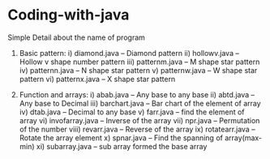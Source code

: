 # Coding-with-java

Simple Detail about the name of program

1.	Basic pattern:
i)	diamond.java – Diamond pattern
ii)	hollowv.java – Hollow v shape number pattern
iii)	patternm.java – M shape star pattern
iv)	patternn.java – N shape star pattern
v)	patternw.java – W shape star pattern
vi)	patternx.java – X shape star pattern

2.	Function and arrays:
i)	abab.java – Any base to any base
ii)	abtd.java – Any base to Decimal
iii)	barchart.java – Bar chart of the element of array
iv)	dtab.java – Decimal to any base
v)	farr.java – find the element of array
vi)	invofarray.java – Inverse of the array
vii)	npr.java – Permutation of the number
viii)	revarr.java – Reverse of the array
ix)	rotatearr.java – Rotate the array element
x)	spnar.java – Find the spanning of array(max-min)
xi)	subarray.java – sub array formed the base array

